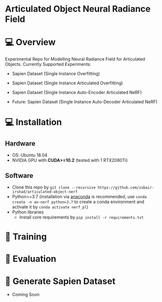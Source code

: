 # Articulated Object Neural Radiance Field

# :computer: Overview
Experimental Repo for Modelling Neural Radiance Field for Articulated Objects. Currently Supported Experiments:

- Sapien Dataset (Single Instance Overfitting)

- Sapien Dataset (Single Instance Articulated Overfitting)

- Sapien Dataset (Single Instance Auto-Encoder Articulated NeRF)

- Future: Sapien Dataset (Single Instance Auto-Decoder Articulated NeRF)


# :computer: Installation

## Hardware

* OS: Ubuntu 18.04
* NVIDIA GPU with **CUDA>=10.2** (tested with 1 RTX2080Ti)

## Software

* Clone this repo by `git clone --recursive https://github.com/zubair-irshad/articulated-object-nerf`
* Python>=3.7 (installation via [anaconda](https://www.anaconda.com/distribution/) is recommended, use `conda create -n ao-nerf python=3.7` to create a conda environment and activate it by `conda activate nerf_pl`)
* Python libraries
    * Install core requirements by `pip install -r requirements.txt`
    
# :key: Training


# :key: Evaluation


# :key: Generate Sapien Dataset
* Coming Soon

